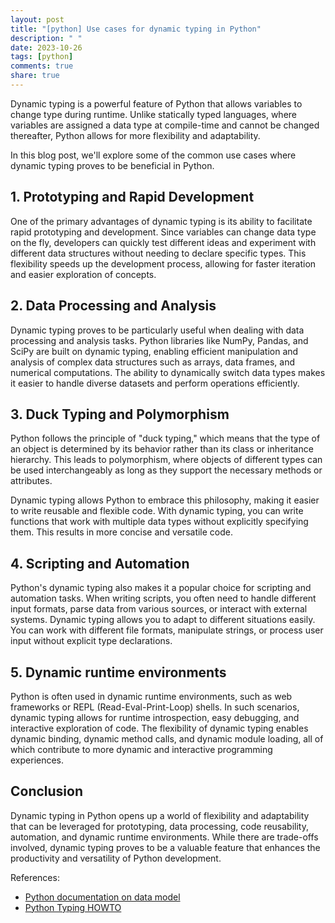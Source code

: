 ```yaml
---
layout: post
title: "[python] Use cases for dynamic typing in Python"
description: " "
date: 2023-10-26
tags: [python]
comments: true
share: true
---
```


Dynamic typing is a powerful feature of Python that allows variables to change type during runtime. Unlike statically typed languages, where variables are assigned a data type at compile-time and cannot be changed thereafter, Python allows for more flexibility and adaptability.

In this blog post, we'll explore some of the common use cases where dynamic typing proves to be beneficial in Python.

## 1. Prototyping and Rapid Development

One of the primary advantages of dynamic typing is its ability to facilitate rapid prototyping and development. Since variables can change data type on the fly, developers can quickly test different ideas and experiment with different data structures without needing to declare specific types. This flexibility speeds up the development process, allowing for faster iteration and easier exploration of concepts.

## 2. Data Processing and Analysis

Dynamic typing proves to be particularly useful when dealing with data processing and analysis tasks. Python libraries like NumPy, Pandas, and SciPy are built on dynamic typing, enabling efficient manipulation and analysis of complex data structures such as arrays, data frames, and numerical computations. The ability to dynamically switch data types makes it easier to handle diverse datasets and perform operations efficiently.

## 3. Duck Typing and Polymorphism

Python follows the principle of "duck typing," which means that the type of an object is determined by its behavior rather than its class or inheritance hierarchy. This leads to polymorphism, where objects of different types can be used interchangeably as long as they support the necessary methods or attributes.

Dynamic typing allows Python to embrace this philosophy, making it easier to write reusable and flexible code. With dynamic typing, you can write functions that work with multiple data types without explicitly specifying them. This results in more concise and versatile code.

## 4. Scripting and Automation

Python's dynamic typing also makes it a popular choice for scripting and automation tasks. When writing scripts, you often need to handle different input formats, parse data from various sources, or interact with external systems. Dynamic typing allows you to adapt to different situations easily. You can work with different file formats, manipulate strings, or process user input without explicit type declarations.

## 5. Dynamic runtime environments

Python is often used in dynamic runtime environments, such as web frameworks or REPL (Read-Eval-Print-Loop) shells. In such scenarios, dynamic typing allows for runtime introspection, easy debugging, and interactive exploration of code. The flexibility of dynamic typing enables dynamic binding, dynamic method calls, and dynamic module loading, all of which contribute to more dynamic and interactive programming experiences.

## Conclusion

Dynamic typing in Python opens up a world of flexibility and adaptability that can be leveraged for prototyping, data processing, code reusability, automation, and dynamic runtime environments. While there are trade-offs involved, dynamic typing proves to be a valuable feature that enhances the productivity and versatility of Python development.

References:
- [Python documentation on data model](https://docs.python.org/3/reference/datamodel.html)
- [Python Typing HOWTO](https://docs.python.org/3/howto/typing.html)